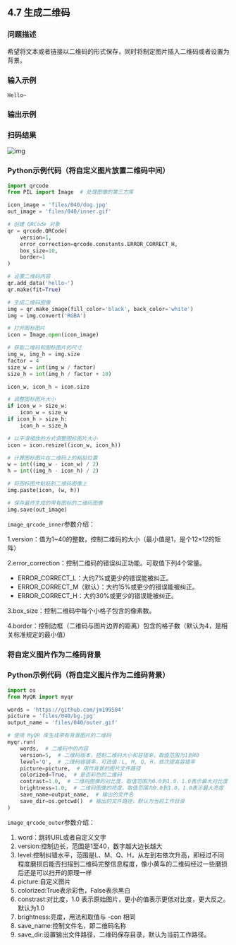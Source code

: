 ## 4.7 生成二维码

### 问题描述

希望将文本或者链接以二维码的形式保存，同时将制定图片插入二维码或者设置为背景。

### 输入示例

```text
Hello~
```

### 输出示例

### 扫码结果

![img](https://pic4.zhimg.com/80/v2-4ba06b42bbfd8db9d128d7c627d5519b_720w.webp)

### Python示例代码（将自定义图片放置二维码中间）

```python
import qrcode
from PIL import Image  # 处理图像的第三方库

icon_image = 'files/040/dog.jpg'
out_image = 'files/040/inner.gif'

# 创建 QRCode 对象
qr = qrcode.QRCode(
    version=1,
    error_correction=qrcode.constants.ERROR_CORRECT_H,
    box_size=10,
    border=1
)

# 设置二维码内容
qr.add_data('hello~')
qr.make(fit=True)

# 生成二维码图像
img = qr.make_image(fill_color='black', back_color='white')
img = img.convert('RGBA')

# 打开图标图片
icon = Image.open(icon_image)

# 获取二维码和图标图片的尺寸
img_w, img_h = img.size
factor = 4
size_w = int(img_w / factor)
size_h = int(img_h / factor + 10)

icon_w, icon_h = icon.size

# 调整图标图片大小
if icon_w > size_w:
    icon_w = size_w
if icon_h > size_h:
    icon_h = size_h

# 以平滑缩放的方式调整图标图片大小
icon = icon.resize((icon_w, icon_h))

# 计算图标图片在二维码上的粘贴位置
w = int((img_w - icon_w) / 2)
h = int((img_h - icon_h) / 2)

# 将图标图片粘贴到二维码图像上
img.paste(icon, (w, h))

# 保存最终生成的带有图标的二维码图像
img.save(out_image)
```

`image_qrcode_inner`参数介绍：

1.version：值为1~40的整数，控制二维码的大小（最小值是1，是个12×12的矩阵）

2.error_correction：控制二维码的错误纠正功能。可取值下列4个常量。

- ERROR_CORRECT_L：大约7%或更少的错误能被纠正。
- ERROR_CORRECT_M（默认）：大约15%或更少的错误能被纠正。
- ERROR_CORRECT_H：大约30%或更少的错误能被纠正。

3.box_size：控制二维码中每个小格子包含的像素数。

4.border：控制边框（二维码与图片边界的距离）包含的格子数（默认为4，是相关标准规定的最小值）

### 将自定义图片作为二维码背景

### Python示例代码（将自定义图片作为二维码背景）

```python
import os
from MyQR import myqr

words = 'https://github.com/jm199504'
picture = 'files/040/bg.jpg'
output_name = 'files/040/outer.gif'

# 使用 MyQR 库生成带有背景图片的二维码
myqr.run(
    words,  # 二维码中的内容
    version=5,  # 二维码版本，控制二维码大小和容错率，取值范围为1到40
    level='Q',  # 二维码容错率，可选值：L, M, Q, H，依次提高容错率
    picture=picture,  # 用作背景的图片文件路径
    colorized=True,  # 是否彩色的二维码
    contrast=1.0,  # 二维码图像的对比度，取值范围为0.0到1.0，1.0表示最大对比度
    brightness=1.0,  # 二维码图像的亮度，取值范围为0.0到1.0，1.0表示最大亮度
    save_name=output_name,  # 输出的文件名
    save_dir=os.getcwd()  # 输出的文件路径，默认为当前工作目录
)
```

`image_qrcode_outer`参数介绍：

1. word：跳转URL或者自定义文字
2. version:控制边长，范围是1至40，数字越大边长越大
3. level:控制纠错水平，范围是L、M、Q、H，从左到右依次升高，即经过不同程度磨损后能否扫描到二维码完整信息程度，像小黄车的二维码经过一些磨损后还是可以扫开的原理一样
4. picture:自定义图片
5. colorized:True表示彩色，False表示黑白
6. constrast:对比度，1.0 表示原始图片，更小的值表示更低对比度，更大反之。默认为1.0
7. brightness:亮度，用法和取值与 -con 相同
8. save_name:控制文件名，即二维码名称
9. save_dir:设置输出文件路径，二维码保存目录，默认为当前工作路径。
